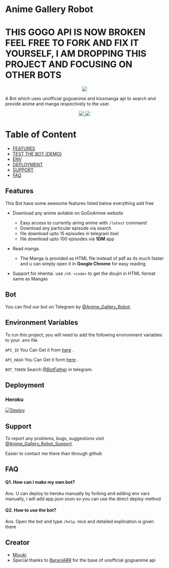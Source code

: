 
# Anime Gallery Robot

# THIS GOGO API IS NOW BROKEN FEEL FREE TO FORK AND FIX IT YOURSELF, I AM DROPPING THIS PROJECT AND FOCUSING ON OTHER BOTS

<p align="center">
  <img src="https://images6.alphacoders.com/911/911401.jpg">
</p>

A Bot which uses unofficial gogoanime and kissmanga api to search and provide anime and manga respectively to the user.  
 <p align='center'>
  <a href="https://www.python.org/" alt="made-with-python"> <img src="https://img.shields.io/badge/Made%20with-Python-00ead3.svg?style=flat-square&logo=python&logoColor=00ead3&color=00ead3" /> </a>
  <a href="https://github.com/MiyukiKun/Anime_Gallery_Bot/" alt="Maintenance"> <img src="https://img.shields.io/badge/Maintained%3F-No-green.svg?style=flat-square&logo=serverless&logoColor=00ead3&color=00ead3" /> </a>
</p>

# Table of Content

- [FEATURES](#features)
- [TEST THE BOT (DEMO)](#bot)
- [ENV](#environment-variables)
- [DEPLOYMENT](#deployment)
- [SUPPORT](#support)
- [FAQ](#faq)

## Features

This Bot have some awesome features listed below everything add free
- Download any anime avilable on GoGoAnime website
  - Easy access to currently airing anime with  `/latest` command
  - Download any particular episode via search
  - file download upto 15 episodes in telegram itsel
  - file download upto 100 episodes via **1DM** app

- Read manga.
  - The Manga is provided as HTML file instead of pdf as its much faster and u can simply open it in **Google Chrome** for easy reading

- Support for nhentai.
    use `/nh <code>` to get the doujin in HTML format same as Mangas

  
## Bot 

You can find our bot on Telegram by [@Anime_Gallery_Robot](https://t.me/anime_gallery_robot).
  
## Environment Variables

To run this project, you will need to add the following environment variables to your .env file

`API_ID` You Can Get it from [here](https://my.telegram.org/) .

`API_HASH` You Can Get it form [here](https://my.telegram.org/) .

`BOT_TOKEN` Search [@BotFather](https://t.me/botfather) in telegram.

## Deployment 

### Heroku

[![Deploy](https://www.herokucdn.com/deploy/button.svg)](https://heroku.com/deploy?template=https://github.com/Myudi422/Anime_Gallery_Bot)
 

## Support
To report any problems, bugs, suggestions visit [@Anime_Gallery_Robot_Support](https://t.me/anime_gallery_robot_support).

Easier to contact me there than through github

  
## FAQ

#### Q1. How can i make my own bot?

Ans. U can deploy to heroku manually by forking and adding env vars manually, i will add app.json soon so you can use the direct deploy method 

#### Q2. How to use the bot?

Ans. Open the bot and type `/help`.
nice and detailed explination is given there

## Creator

- [Miyuki](https://github.com/MiyukiKun/Anime_Gallery_Bot)
- Special thanks to [BaraniARR](https://github.com/BaraniARR/gogoanimeapi) for the base of unofficial gogoanime api
